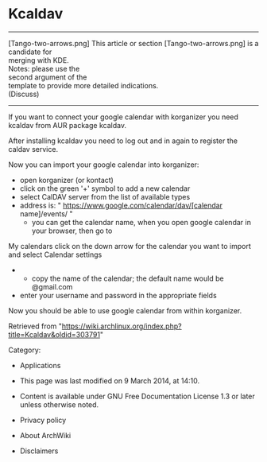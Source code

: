 Kcaldav
=======

  ------------------------ ------------------------ ------------------------
  [Tango-two-arrows.png]   This article or section  [Tango-two-arrows.png]
                           is a candidate for       
                           merging with KDE.        
                           Notes: please use the    
                           second argument of the   
                           template to provide more 
                           detailed indications.    
                           (Discuss)                
  ------------------------ ------------------------ ------------------------

If you want to connect your google calendar with korganizer you need
kcaldav from AUR package kcaldav.

After installing kcaldav you need to log out and in again to register
the caldav service.

Now you can import your google calendar into korganizer:

-   open korganizer (or kontact)
-   click on the green '+' symbol to add a new calendar
-   select CalDAV server from the list of available types
-   address is: " https://www.google.com/calendar/dav/[calendar
    name]/events/ "
    -   you can get the calendar name, when you open google calendar in
        your browser, then go to

My calendars click on the down arrow for the calendar you want to import
and select Calendar settings

-   -   copy the name of the calendar; the default name would be
        <name>@gmail.com
-   enter your username and password in the appropriate fields

Now you should be able to use google calendar from within korganizer.

Retrieved from
"https://wiki.archlinux.org/index.php?title=Kcaldav&oldid=303791"

Category:

-   Applications

-   This page was last modified on 9 March 2014, at 14:10.
-   Content is available under GNU Free Documentation License 1.3 or
    later unless otherwise noted.
-   Privacy policy
-   About ArchWiki
-   Disclaimers
